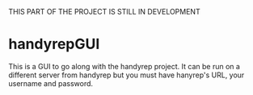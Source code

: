 THIS PART OF THE PROJECT IS STILL IN DEVELOPMENT

handyrepGUI
===========

This is a GUI to go along with the handyrep project. It can be run on a different server from handyrep but you must have
hanyrep's URL, your username and password.
